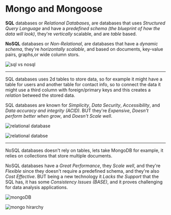 # Mongo and Mongoose

**SQL** databases or *Relational Databases*, are databases that uses *Structured Query Language* and have a *predefined schema (the blueprint of how the data will look)*, they're *vertically* scalable, and are *table* based.

**NoSQL** databases or *Non-Relational*, are databases that have a *dynamic schema*, they're *horizontally scalable*, and based on documents, key-value pairs, graphs,or wide column stors.

![sql vs nosql](https://phoenixnap.com/kb/wp-content/uploads/2021/04/database-types.jpg)

---

SQL databases uses 2d tables to store data, so for example it  might have a table for users and another table for contact info, so to connect the data it might use a third column with foreign/primary keys and this creates a *relation* betweed the stored data.

SQL databases are known for *Simplicity*, *Data Security*, *Accessibility*, and *Data accuracy and integrity (ACID)*. BUT they're *Expensive*, *Doesn't perform better when grow*, and *Doesn't Scale well*.

![relational database](https://www.pragimtech.com/blog/contribute/article_images/2220211210231003/what-is-a-relational-database.jpg)

![relational databse](https://www.pragimtech.com/blog/contribute/article_images/2220211210231003/what-is-a-database.jpg)

---
NoSQL databases doesn't rely on tables, lets take MongoDB for example, it relies on collections that store multiple documents.

NoSQL databases have a *Great Performance*, they *Scale well*, and they're *Flexible* since they doesn't require a predefined schema, and they're also *Cost Effective*. BUT being a new technology it *Lacks the Support* that the SQL has, it has some *Consistency Issues (BASE)*, and it proves challenging for data analysis applications.

![mongoDB](https://www.pragimtech.com/blog/contribute/article_images/2220211210231003/what-is-mongodb.jpg)

![mongo hirarchy](https://www.pragimtech.com/blog/contribute/article_images/2220211210231003/mongodb-collection-vs-document.jpg)
